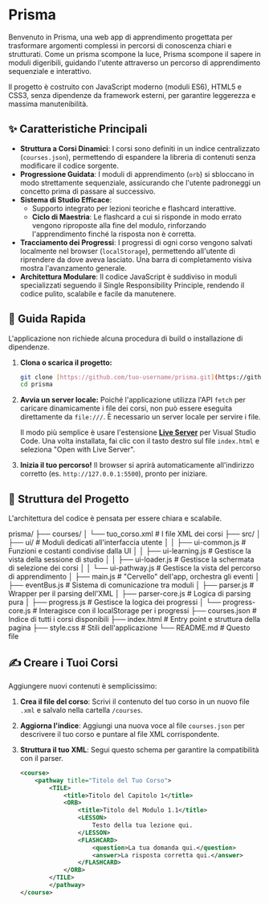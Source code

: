 # Prisma

Benvenuto in Prisma, una web app di apprendimento progettata per trasformare argomenti complessi in percorsi di conoscenza chiari e strutturati. Come un prisma scompone la luce, Prisma scompone il sapere in moduli digeribili, guidando l'utente attraverso un percorso di apprendimento sequenziale e interattivo.

Il progetto è costruito con JavaScript moderno (moduli ES6), HTML5 e CSS3, senza dipendenze da framework esterni, per garantire leggerezza e massima manutenibilità.

## ✨ Caratteristiche Principali

-   **Struttura a Corsi Dinamici**: I corsi sono definiti in un indice centralizzato (`courses.json`), permettendo di espandere la libreria di contenuti senza modificare il codice sorgente.
-   **Progressione Guidata**: I moduli di apprendimento (`orb`) si sbloccano in modo strettamente sequenziale, assicurando che l'utente padroneggi un concetto prima di passare al successivo.
-   **Sistema di Studio Efficace**:
    -   Supporto integrato per lezioni teoriche e flashcard interattive.
    -   **Ciclo di Maestria**: Le flashcard a cui si risponde in modo errato vengono riproposte alla fine del modulo, rinforzando l'apprendimento finché la risposta non è corretta.
-   **Tracciamento dei Progressi**: I progressi di ogni corso vengono salvati localmente nel browser (`localStorage`), permettendo all'utente di riprendere da dove aveva lasciato. Una barra di completamento visiva mostra l'avanzamento generale.
-   **Architettura Modulare**: Il codice JavaScript è suddiviso in moduli specializzati seguendo il Single Responsibility Principle, rendendo il codice pulito, scalabile e facile da manutenere.

## 🚀 Guida Rapida

L'applicazione non richiede alcuna procedura di build o installazione di dipendenze.

1.  **Clona o scarica il progetto:**
    ```bash
    git clone [https://github.com/tuo-username/prisma.git](https://github.com/tuo-username/prisma.git)
    cd prisma
    ```
2.  **Avvia un server locale:**
    Poiché l'applicazione utilizza l'API `fetch` per caricare dinamicamente i file dei corsi, non può essere eseguita direttamente da `file:///`. È necessario un server locale per servire i file.
    
    Il modo più semplice è usare l'estensione **[Live Server](https://marketplace.visualstudio.com/items?itemName=ritwickdey.LiveServer)** per Visual Studio Code. Una volta installata, fai clic con il tasto destro sul file `index.html` e seleziona "Open with Live Server".

3.  **Inizia il tuo percorso!**
    Il browser si aprirà automaticamente all'indirizzo corretto (es. `http://127.0.0.1:5500`), pronto per iniziare.

## 📂 Struttura del Progetto

L'architettura del codice è pensata per essere chiara e scalabile.

prisma/
├── courses/
│   └── tuo_corso.xml            # I file XML dei corsi
├── src/
│   ├── ui/                      # Moduli dedicati all'interfaccia utente
│   │   ├── ui-common.js         # Funzioni e costanti condivise dalla UI
│   │   ├── ui-learning.js       # Gestisce la vista della sessione di studio
│   │   ├── ui-loader.js         # Gestisce la schermata di selezione dei corsi
│   │   └── ui-pathway.js        # Gestisce la vista del percorso di apprendimento
│   ├── main.js                  # "Cervello" dell'app, orchestra gli eventi
│   ├── eventBus.js              # Sistema di comunicazione tra moduli
│   ├── parser.js                # Wrapper per il parsing dell'XML
│   ├── parser-core.js           # Logica di parsing pura
│   ├── progress.js              # Gestisce la logica dei progressi
│   └── progress-core.js         # Interagisce con il localStorage per i progressi
├── courses.json                 # Indice di tutti i corsi disponibili
├── index.html                   # Entry point e struttura della pagina
├── style.css                    # Stili dell'applicazione
└── README.md                    # Questo file


## ✍️ Creare i Tuoi Corsi

Aggiungere nuovi contenuti è semplicissimo:

1.  **Crea il file del corso**: Scrivi il contenuto del tuo corso in un nuovo file `.xml` e salvalo nella cartella `/courses`.
2.  **Aggiorna l'indice**: Aggiungi una nuova voce al file `courses.json` per descrivere il tuo corso e puntare al file XML corrispondente.
3.  **Struttura il tuo XML**: Segui questo schema per garantire la compatibilità con il parser.

    ```xml
    <course>
        <pathway title="Titolo del Tuo Corso">
            <TILE>
                <title>Titolo del Capitolo 1</title>
                <ORB>
                    <title>Titolo del Modulo 1.1</title>
                    <LESSON>
                        Testo della tua lezione qui.
                    </LESSON>
                    <FLASHCARD>
                        <question>La tua domanda qui.</question>
                        <answer>La risposta corretta qui.</answer>
                    </FLASHCARD>
                </ORB>
            </TILE>
            </pathway>
    </course>
    ```
